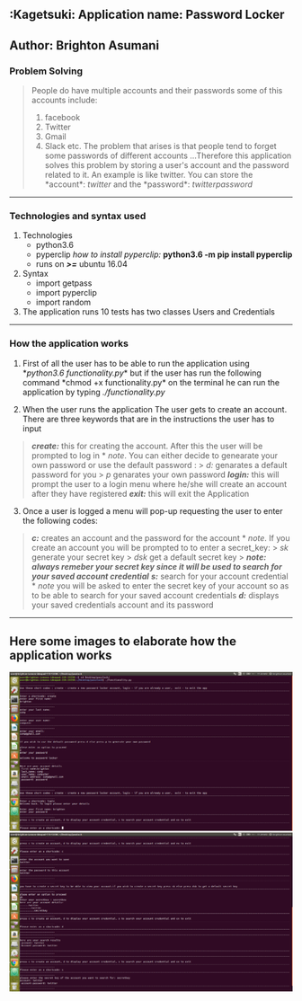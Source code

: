 ## :Kagetsuki: __Application name: Password Locker__

## __Author: Brighton Asumani__

### __Problem Solving__
> People do have multiple accounts and their passwords some of this accounts include:
> 1. facebook
> 2. Twitter
> 3. Gmail
> 4. Slack etc.
> The problem that arises is that people tend to forget some passwords of different accounts
> ...Therefore this application solves this problem by storing a user's account and the password related to it.
> An example is like twitter. You can store the \*account\*: *twitter* and the \*password\*: *twitterpassword*

***
### __Technologies and syntax used__
1. Technologies
    * python3.6
    * pyperclip *how to install pyperclip:* __python3.6 -m pip install pyperclip__
    * runs on ***>=*** ubuntu 16.04
2. Syntax
    * import getpass
    * import pyperclip
    * import random
3. The application runs 10 tests has two classes Users and Credentials

***

### __How the application works__
1. First of all the user has to be able to run the application using \*_python3.6 functionality.py_\* but if the user has run the following command \*chmod +x functionality.py\* on the terminal he can run the application by typing *./functionality.py*

2. When the user runs the application The user gets to create an account. There are three keywords that are in the instructions the user has to input
  > **_create:_** this for creating the account. After this the user will be prompted to log in
      * *note*. You can either decide to genearate your own password or use the default password :
              > *d:* genarates a default password for you
              > *p* genarates your own password
  > **_login:_** this will prompt the user to a login menu where he/she will create an account after they have registered
  > **_exit:_** this will exit the Application

3. Once a user is logged a menu will pop-up requesting the user to enter the following codes:
  > **_c:_** creates an account and the password for the account
      * *note*. If you create an account you will be prompted to to enter a secret_key:
            > *sk* generate your secret key
            > *dsk* get a default secret key
            > ***_note: always remeber your secret key since it will be used to search for your saved account credential_***
  > **_s:_** search for your account credential
      * *note* you will be asked to enter the secret key of your account so as to be able to search for your saved account credentials
  > **_d:_** displays your saved credentials account and its password

***

## Here some images to elaborate how the application works
![user sign up and login](/images/1.png)
![account to store date](/images/2.png)
